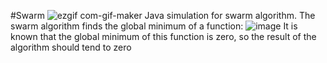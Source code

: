 #Swarm
![ezgif com-gif-maker](https://user-images.githubusercontent.com/91944488/201535383-cb935313-061e-43ec-9ef8-c2745f07dbb8.gif)
Java simulation for swarm algorithm.
The swarm algorithm finds the global minimum of a function:
![image](https://user-images.githubusercontent.com/91944488/201535611-e604883f-37cc-4642-b783-0a98b1aa135e.png)
It is known that the global minimum of this function is zero, so the result of the algorithm should tend to zero
